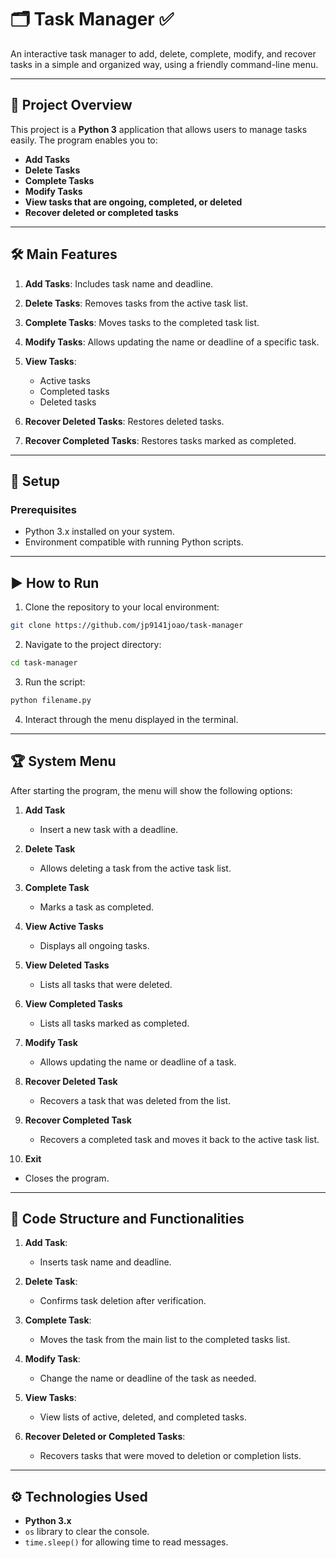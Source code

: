 # 🗂️ **Task Manager** ✅

An interactive task manager to add, delete, complete, modify, and recover tasks in a simple and organized way, using a friendly command-line menu.

---

## 🚀 **Project Overview**

This project is a **Python 3** application that allows users to manage tasks easily. The program enables you to:

* **Add Tasks**
* **Delete Tasks**
* **Complete Tasks**
* **Modify Tasks**
* **View tasks that are ongoing, completed, or deleted**
* **Recover deleted or completed tasks**

---

## 🛠️ **Main Features**

1. **Add Tasks**: Includes task name and deadline.
2. **Delete Tasks**: Removes tasks from the active task list.
3. **Complete Tasks**: Moves tasks to the completed task list.
4. **Modify Tasks**: Allows updating the name or deadline of a specific task.
5. **View Tasks**:

   * Active tasks
   * Completed tasks
   * Deleted tasks
6. **Recover Deleted Tasks**: Restores deleted tasks.
7. **Recover Completed Tasks**: Restores tasks marked as completed.

---

## 💾 **Setup**

### Prerequisites

* Python 3.x installed on your system.
* Environment compatible with running Python scripts.

---

## ▶️ **How to Run**

1. Clone the repository to your local environment:

```bash
git clone https://github.com/jp9141joao/task-manager
```

2. Navigate to the project directory:

```bash
cd task-manager
```

3. Run the script:

```bash
python filename.py
```

4. Interact through the menu displayed in the terminal.

---

## 🏆 **System Menu**

After starting the program, the menu will show the following options:

1. **Add Task**

   * Insert a new task with a deadline.

2. **Delete Task**

   * Allows deleting a task from the active task list.

3. **Complete Task**

   * Marks a task as completed.

4. **View Active Tasks**

   * Displays all ongoing tasks.

5. **View Deleted Tasks**

   * Lists all tasks that were deleted.

6. **View Completed Tasks**

   * Lists all tasks marked as completed.

7. **Modify Task**

   * Allows updating the name or deadline of a task.

8. **Recover Deleted Task**

   * Recovers a task that was deleted from the list.

9. **Recover Completed Task**

   * Recovers a completed task and moves it back to the active task list.

10. **Exit**

* Closes the program.

---

## 🧩 **Code Structure and Functionalities**

1. **Add Task**:

   * Inserts task name and deadline.

2. **Delete Task**:

   * Confirms task deletion after verification.

3. **Complete Task**:

   * Moves the task from the main list to the completed tasks list.

4. **Modify Task**:

   * Change the name or deadline of the task as needed.

5. **View Tasks**:

   * View lists of active, deleted, and completed tasks.

6. **Recover Deleted or Completed Tasks**:

   * Recovers tasks that were moved to deletion or completion lists.

---

## ⚙️ **Technologies Used**

* **Python 3.x**
* `os` library to clear the console.
* `time.sleep()` for allowing time to read messages.
